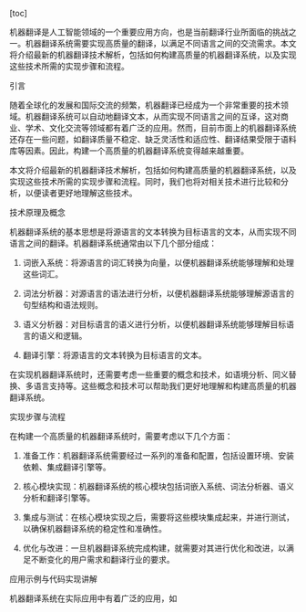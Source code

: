 
[toc]                    
                
                
机器翻译是人工智能领域的一个重要应用方向，也是当前翻译行业所面临的挑战之一。机器翻译系统需要实现高质量的翻译，以满足不同语言之间的交流需求。本文将介绍最新的机器翻译技术解析，包括如何构建高质量的机器翻译系统，以及实现这些技术所需的实现步骤和流程。

引言

随着全球化的发展和国际交流的频繁，机器翻译已经成为一个非常重要的技术领域。机器翻译系统可以自动地翻译文本，从而实现不同语言之间的互译，这对商业、学术、文化交流等领域都有着广泛的应用。然而，目前市面上的机器翻译系统还存在一些问题，如翻译质量不稳定、缺乏灵活性和适应性、翻译结果受限于语料库等因素。因此，构建一个高质量的机器翻译系统变得越来越重要。

本文将介绍最新的机器翻译技术解析，包括如何构建高质量的机器翻译系统，以及实现这些技术所需的实现步骤和流程。同时，我们也将对相关技术进行比较和分析，以便读者更好地理解这些技术。

技术原理及概念

机器翻译系统的基本思想是将源语言的文本转换为目标语言的文本，从而实现不同语言之间的翻译。机器翻译系统通常由以下几个部分组成：

1. 词嵌入系统：将源语言的词汇转换为向量，以便机器翻译系统能够理解和处理这些词汇。

2. 词法分析器：对源语言的语法进行分析，以便机器翻译系统能够理解源语言的句型结构和语法规则。

3. 语义分析器：对目标语言的语义进行分析，以便机器翻译系统能够理解目标语言的语义和逻辑。

4. 翻译引擎：将源语言的文本转换为目标语言的文本。

在实现机器翻译系统时，还需要考虑一些重要的概念和技术，如语境分析、同义替换、多语言支持等。这些概念和技术可以帮助我们更好地理解和构建高质量的机器翻译系统。

实现步骤与流程

在构建一个高质量的机器翻译系统时，需要考虑以下几个方面：

1. 准备工作：机器翻译系统需要经过一系列的准备和配置，包括设置环境、安装依赖、集成翻译引擎等。

2. 核心模块实现：机器翻译系统的核心模块包括词嵌入系统、词法分析器、语义分析和翻译引擎等。

3. 集成与测试：在核心模块实现之后，需要将这些模块集成起来，并进行测试，以确保机器翻译系统的稳定性和准确性。

4. 优化与改进：一旦机器翻译系统完成构建，就需要对其进行优化和改进，以满足不断变化的用户需求和翻译行业的要求。

应用示例与代码实现讲解

机器翻译系统在实际应用中有着广泛的应用，如

